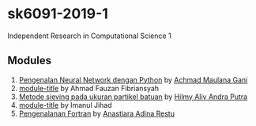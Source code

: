 # sk6091-2019-1
Independent Research in Computational Science 1

## Modules
1. [Pengenalan Neural Network dengan Python](https://github.com/dudung/sk6091-2019-1/tree/master/20917009) by [Achmad Maulana Gani](https://github.com/masgani)
2. [module-title](https://github.com/dudung/sk6091-2019-1/tree/master/20917015) by Ahmad Fauzan Fibriansyah
3. [Metode sieving pada ukuran partikel batuan](https://github.com/dudung/sk6091-2019-1/tree/master/20917303) by [Hilmy Aliy Andra Putra](https://github.com/hilmyaliy)
4. [module-title](https://github.com/dudung/sk6091-2019-1/tree/master/20917304) by Imanul Jihad
5. [Pengenalanan Fortran](https://github.com/dudung/sk6091-2019-1/tree/master/20918005) by [Anastiara Adina Restu](https://github.com/anastiara)
